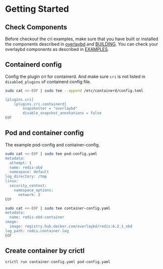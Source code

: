 # Getting Started

## Check Components

Before checkout the cri examples, make sure that you have built or installed the components described in [overlaybd](https://github.com/alibaba/overlaybd/README.md) and [BUILDING](BUILDING.md).
You can check your overlaybd components as described in [EXAMPLES](EXAMPLES.md#check-components).

## Containerd config

Config the plugin cri for containerd. And make sure `cri` is not listed in `disabled_plugins` of containerd config file.

```bash
sudo cat <<-EOF | sudo tee --append /etc/containerd/config.toml

[plugins.cri]
    [plugins.cri.containerd]
        snapshotter = "overlaybd"
        disable_snapshot_annotations = false
EOF
```

## Pod and container config

The example pod-config and container-config.

```bash
sudo cat <<-EOF | sudo tee pod-config.yaml
metadata:
  attempt: 1
  name: redis-obd
  namespace: default
log_directory: /tmp
linux:
  security_context:
    namespace_options:
      network: 2
EOF
```

```bash
sudo cat <<-EOF | sudo tee container-config.yaml
metadata:
  name: redis-obd-container
image:
  image: registry.hub.docker.com/overlaybd/redis:6.2.1_obd
log_path: redis.container.log
EOF
```

## Create container by crictl

```bash
crictl run container-config.yaml pod-config.yaml
```
